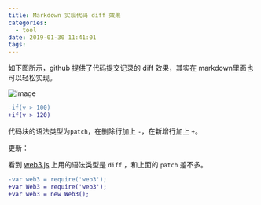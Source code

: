 ```yaml
---
title: Markdown 实现代码 diff 效果
categories:
  - tool
date: 2019-01-30 11:41:01
tags:
---
```


如下图所示，github 提供了代码提交记录的 diff 效果，其实在 markdown里面也可以轻松实现。
 
![image](https://user-images.githubusercontent.com/24730006/33866277-9392cea8-df30-11e7-8a8c-6909a99cbb00.png)

```patch
-if(v > 100)
+if(v > 120)
```

代码块的语法类型为`patch`，在删除行加上 `-`，在新增行加上 `+`。

更新：

看到 [web3.js](https://raw.githubusercontent.com/ethereum/web3.js/develop/README.md) 上用的语法类型是 `diff` ，和上面的 `patch` 差不多。

```diff
-var web3 = require('web3');
+var Web3 = require('web3');
+var web3 = new Web3();
```
